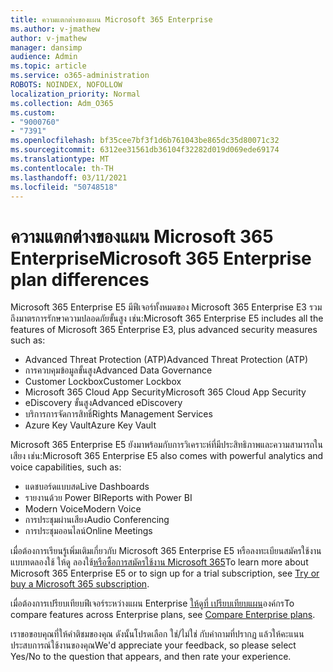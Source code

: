 ```yaml
---
title: ความแตกต่างของแผน Microsoft 365 Enterprise
ms.author: v-jmathew
author: v-jmathew
manager: dansimp
audience: Admin
ms.topic: article
ms.service: o365-administration
ROBOTS: NOINDEX, NOFOLLOW
localization_priority: Normal
ms.collection: Adm_O365
ms.custom:
- "9000760"
- "7391"
ms.openlocfilehash: bf35cee7bf3f1d6b761043be865dc35d80071c32
ms.sourcegitcommit: 6312ee31561db36104f32282d019d069ede69174
ms.translationtype: MT
ms.contentlocale: th-TH
ms.lasthandoff: 03/11/2021
ms.locfileid: "50748518"
---
```

# <a name="microsoft-365-enterprise-plan-differences"></a><span data-ttu-id="f9eff-102">ความแตกต่างของแผน Microsoft 365 Enterprise</span><span class="sxs-lookup"><span data-stu-id="f9eff-102">Microsoft 365 Enterprise plan differences</span></span>

<span data-ttu-id="f9eff-103">Microsoft 365 Enterprise E5 มีฟีเจอร์ทั้งหมดของ Microsoft 365 Enterprise E3 รวมถึงมาตรการรักษาความปลอดภัยขั้นสูง เช่น:</span><span class="sxs-lookup"><span data-stu-id="f9eff-103">Microsoft 365 Enterprise E5 includes all the features of Microsoft 365 Enterprise E3, plus advanced security measures such as:</span></span>

- <span data-ttu-id="f9eff-104">Advanced Threat Protection (ATP)</span><span class="sxs-lookup"><span data-stu-id="f9eff-104">Advanced Threat Protection (ATP)</span></span>
- <span data-ttu-id="f9eff-105">การควบคุมข้อมูลขั้นสูง</span><span class="sxs-lookup"><span data-stu-id="f9eff-105">Advanced Data Governance</span></span>
- <span data-ttu-id="f9eff-106">Customer Lockbox</span><span class="sxs-lookup"><span data-stu-id="f9eff-106">Customer Lockbox</span></span>
- <span data-ttu-id="f9eff-107">Microsoft 365 Cloud App Security</span><span class="sxs-lookup"><span data-stu-id="f9eff-107">Microsoft 365 Cloud App Security</span></span>
- <span data-ttu-id="f9eff-108">eDiscovery ขั้นสูง</span><span class="sxs-lookup"><span data-stu-id="f9eff-108">Advanced eDiscovery</span></span>
- <span data-ttu-id="f9eff-109">บริการการจัดการสิทธิ์</span><span class="sxs-lookup"><span data-stu-id="f9eff-109">Rights Management Services</span></span>
- <span data-ttu-id="f9eff-110">Azure Key Vault</span><span class="sxs-lookup"><span data-stu-id="f9eff-110">Azure Key Vault</span></span>

<span data-ttu-id="f9eff-111">Microsoft 365 Enterprise E5 ยังมาพร้อมกับการวิเคราะห์ที่มีประสิทธิภาพและความสามารถในเสียง เช่น:</span><span class="sxs-lookup"><span data-stu-id="f9eff-111">Microsoft 365 Enterprise E5 also comes with powerful analytics and voice capabilities, such as:</span></span>

- <span data-ttu-id="f9eff-112">แดชบอร์ดแบบสด</span><span class="sxs-lookup"><span data-stu-id="f9eff-112">Live Dashboards</span></span>
- <span data-ttu-id="f9eff-113">รายงานด้วย Power BI</span><span class="sxs-lookup"><span data-stu-id="f9eff-113">Reports with Power BI</span></span>
- <span data-ttu-id="f9eff-114">Modern Voice</span><span class="sxs-lookup"><span data-stu-id="f9eff-114">Modern Voice</span></span>
- <span data-ttu-id="f9eff-115">การประชุมผ่านเสียง</span><span class="sxs-lookup"><span data-stu-id="f9eff-115">Audio Conferencing</span></span>
- <span data-ttu-id="f9eff-116">การประชุมออนไลน์</span><span class="sxs-lookup"><span data-stu-id="f9eff-116">Online Meetings</span></span>

<span data-ttu-id="f9eff-117">เมื่อต้องการเรียนรู้เพิ่มเติมเกี่ยวกับ Microsoft 365 Enterprise E5 หรือลงทะเบียนสมัครใช้งานแบบทดลองใช้ ให้ดู ลองใช้[หรือซื้อการสมัครใช้งาน Microsoft 365](https://go.microsoft.com/fwlink/?linkid=2099673)</span><span class="sxs-lookup"><span data-stu-id="f9eff-117">To learn more about Microsoft 365 Enterprise E5 or to sign up for a trial subscription, see [Try or buy a Microsoft 365 subscription](https://go.microsoft.com/fwlink/?linkid=2099673).</span></span>

<span data-ttu-id="f9eff-118">เมื่อต้องการเปรียบเทียบฟีเจอร์ระหว่างแผน Enterprise [ให้ดูที่ เปรียบเทียบแผน](https://go.microsoft.com/fwlink/?linkid=2097200)องค์กร</span><span class="sxs-lookup"><span data-stu-id="f9eff-118">To compare features across Enterprise plans, see [Compare Enterprise plans](https://go.microsoft.com/fwlink/?linkid=2097200).</span></span>

<span data-ttu-id="f9eff-119">เราขอขอบคุณที่ให้คําติชมของคุณ ดังนั้นโปรดเลือก ใช่/ไม่ใช่ กับคําถามที่ปรากฏ แล้วให้คะแนนประสบการณ์ใช้งานของคุณ</span><span class="sxs-lookup"><span data-stu-id="f9eff-119">We'd appreciate your feedback, so please select Yes/No to the question that appears, and then rate your experience.</span></span>
